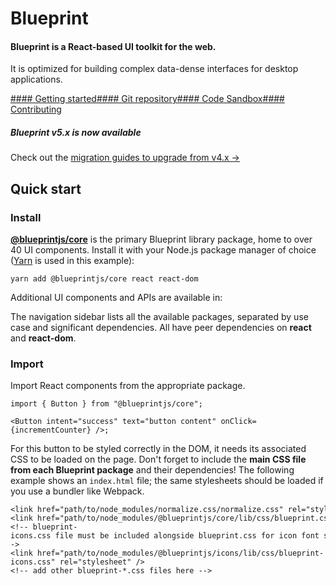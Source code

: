 # Blueprint

#### Blueprint is a React-based UI toolkit for the web.

It is optimized for building complex data-dense interfaces for desktop applications.

[#### Getting started](#blueprint/getting-started)[#### Git repository](https://github.com/palantir/blueprint)[#### Code Sandbox](https://codesandbox.io/p/sandbox/blueprint-v5-x-sandbox-react-16-wy0ojy)[#### Contributing](https://github.com/palantir/blueprint#contributing)

##### Blueprint v5.x is now available

Check out the [migration guides to upgrade from v4.x →](https://github.com/palantir/blueprint/wiki/Blueprint-5.0)

## Quick start

### Install

[**@blueprintjs/core**](https://www.npmjs.com/package/@blueprintjs/core) is the primary Blueprint library package,
home to over 40 UI components.
Install it with your Node.js package manager of choice ([Yarn](https://yarnpkg.com/) is used in this example):

```
yarn add @blueprintjs/core react react-dom  

```

Additional UI components and APIs are available in:

The navigation sidebar lists all the available packages, separated by use case and significant dependencies.
All have peer dependencies on **react** and **react-dom**.

### Import

Import React components from the appropriate package.

```
import { Button } from "@blueprintjs/core";  
  
<Button intent="success" text="button content" onClick={incrementCounter} />;  

```

For this button to be styled correctly in the DOM, it needs its associated CSS to be loaded on the page.
Don't forget to include the **main CSS file from each Blueprint package** and their dependencies!
The following example shows an `index.html` file; the same stylesheets should be loaded if you use a bundler like Webpack.

```
<link href="path/to/node_modules/normalize.css/normalize.css" rel="stylesheet" />  
<link href="path/to/node_modules/@blueprintjs/core/lib/css/blueprint.css" rel="stylesheet" />  
<!-- blueprint-icons.css file must be included alongside blueprint.css for icon font support -->  
<link href="path/to/node_modules/@blueprintjs/icons/lib/css/blueprint-icons.css" rel="stylesheet" />  
<!-- add other blueprint-*.css files here -->  

```
